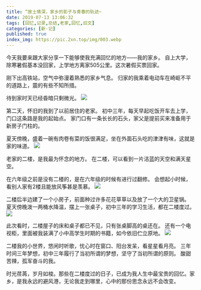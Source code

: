 ```yaml
---
title: “故土情深，家乡的影子与青春的轨迹~
date: 2019-07-13 13:06:32
tags: [回忆,记录,总结,老家,回忆,旧文]
categories: [新·记]
published: true
index_img: https://pic.2xn.top/img/003.webp
---
```

今天我要来跟大家分享一下能够使我充满回忆的地方——我的家乡。
自上大学，除寒暑假基本没回家，上学地方离家505公里。这次暑假买票回家。

刚下出高铁站，空气中弥漫着熟悉的家乡气息。
归家的我乘着电动车在崎岖不平的道路上，震的有些不知所措。

待到家时天已经昏暗只剩微光。
![](https://pic.2xn.top/img/001.webp)

第二天，怀旧的我到了以前居住的老家。
初中三年，每天早起吃饭开车去上学，门口这条路是我的起始点。
家门口有一条长长的石头，家父是提前买来准备用于新房子门柱的。

夏天傍晚，盛着一碗有肉卷有菜的饭很满足，坐在外面石头吃的津津有味，这就是家的味道。
![](https://pic.2xn.top/img/002.webp)

老家的二楼，是我最为怀念的地方。
在二楼，可以看到一片洁蓝的天空和满天星空。

在六年级之前是没有二楼的，是在六年级的时候有进行过翻修。
会想起小时候，看别人家有2楼且能放风筝甚是羡慕。
![](https://pic.2xn.top/img/003.webp)

二楼后半边建了一个小房子，前面种过许多花花草草以及放了一个大的卫星锅。
夏天傍晚泼一两桶水降温，摆上一张桌子，初中三年的学习生活，都在二楼度过。
![](https://pic.2xn.top/img/004.webp)

此次看时，二楼屋子的床和桌子都已不见，只有张桌脚高的桌还在。
还有一个电视柜，里面被我装满了小中高学生时期的书籍，如今依旧伫立原地。
![](https://pic.2xn.top/img/005.webp)

二楼我的小世界，悠闲时听歌，忧心时在窗口、阳台发呆，看星星看月亮。
三年时间三年梦想，初中三年履行了当初所谓的梦想，坚守了当初所谓的原则。
酸甜苦辣，孤军奋斗的我。

时光荏苒，岁月如梭。那些在二楼度过的日子，已成为我人生中最宝贵的回忆。家乡，是我永远的避风港，无论我走到哪里，心中的那份思念永远不会改变。